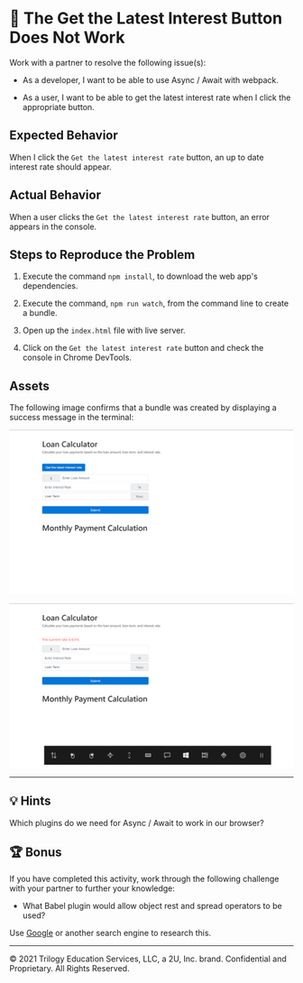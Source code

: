 # 🐛 The Get the Latest Interest Button Does Not Work

Work with a partner to resolve the following issue(s):

* As a developer, I want to be able to use Async / Await with webpack.

* As a user, I want to be able to get the latest interest rate when I click the appropriate button.

## Expected Behavior

When I click the `Get the latest interest rate` button, an up to date interest rate should appear.

## Actual Behavior

When a user clicks the `Get the latest interest rate` button, an error appears in the console.

## Steps to Reproduce the Problem

1. Execute the command `npm install`, to download the web app's dependencies.

2. Execute the command, `npm run watch`, from the command line to create a bundle.

3. Open up the `index.html` file with live server.

4. Click on the `Get the latest interest rate` button and check the console in Chrome DevTools.

## Assets

The following image confirms that a bundle was created by displaying a success message in the terminal:

![The Get the latest interest rates button on the web application.](./Assets/interest-button.png)

![The latest interest rate being displayed on the web application.](./Assets/interest.png)

---

## 💡 Hints

Which plugins do we need for Async / Await to work in our browser?

## 🏆 Bonus

If you have completed this activity, work through the following challenge with your partner to further your knowledge:

* What Babel plugin would allow object rest and spread operators to be used?

Use [Google](https://www.google.com) or another search engine to research this.

---
© 2021 Trilogy Education Services, LLC, a 2U, Inc. brand. Confidential and Proprietary. All Rights Reserved.

